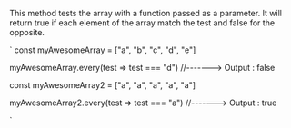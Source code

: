 This method tests the array with a function passed as a parameter. It will return true if each element of the array match the test and false for the opposite.

`
const myAwesomeArray = ["a", "b", "c", "d", "e"]

myAwesomeArray.every(test => test === "d")
//-------> Output : false

const myAwesomeArray2 = ["a", "a", "a", "a", "a"]

myAwesomeArray2.every(test => test === "a")
//-------> Output : true

`